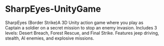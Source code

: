 # SharpEyes-UnityGame
SharpEyes (Border Strike)A 3D Unity action game where you play as Captain  a soldier on a secret mission to stop an enemy invasion. Includes 3 levels: Desert Breach, Forest Rescue, and Final Strike. Features jeep driving, stealth, AI enemies, and explosive missions.
